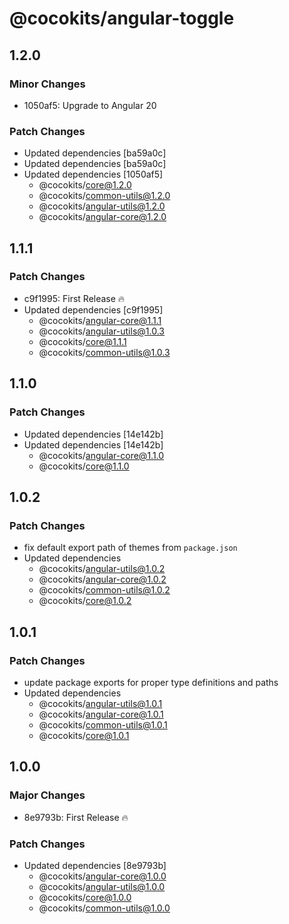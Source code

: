 # @cocokits/angular-toggle

## 1.2.0

### Minor Changes

- 1050af5: Upgrade to Angular 20

### Patch Changes

- Updated dependencies [ba59a0c]
- Updated dependencies [ba59a0c]
- Updated dependencies [1050af5]
  - @cocokits/core@1.2.0
  - @cocokits/common-utils@1.2.0
  - @cocokits/angular-utils@1.2.0
  - @cocokits/angular-core@1.2.0

## 1.1.1

### Patch Changes

- c9f1995: First Release 🔥
- Updated dependencies [c9f1995]
  - @cocokits/angular-core@1.1.1
  - @cocokits/angular-utils@1.0.3
  - @cocokits/core@1.1.1
  - @cocokits/common-utils@1.0.3

## 1.1.0

### Patch Changes

- Updated dependencies [14e142b]
- Updated dependencies [14e142b]
  - @cocokits/angular-core@1.1.0
  - @cocokits/core@1.1.0

## 1.0.2

### Patch Changes

- fix default export path of themes from `package.json`
- Updated dependencies
  - @cocokits/angular-utils@1.0.2
  - @cocokits/angular-core@1.0.2
  - @cocokits/common-utils@1.0.2
  - @cocokits/core@1.0.2

## 1.0.1

### Patch Changes

- update package exports for proper type definitions and paths
- Updated dependencies
  - @cocokits/angular-utils@1.0.1
  - @cocokits/angular-core@1.0.1
  - @cocokits/common-utils@1.0.1
  - @cocokits/core@1.0.1

## 1.0.0

### Major Changes

- 8e9793b: First Release 🔥

### Patch Changes

- Updated dependencies [8e9793b]
  - @cocokits/angular-core@1.0.0
  - @cocokits/angular-utils@1.0.0
  - @cocokits/core@1.0.0
  - @cocokits/common-utils@1.0.0
